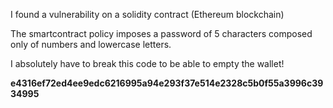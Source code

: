 I found a vulnerability on a solidity contract (Ethereum blockchain)

The smartcontract policy imposes a password of 5 characters composed only of numbers and lowercase letters.

I absolutely have to break this code to be able to empty the wallet!

**e4316ef72ed4ee9edc6216995a94e293f37e514e2328c5b0f55a3996c3934995**